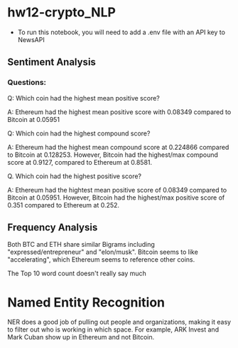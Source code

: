# hw12-crypto_NLP

* To run this notebook, you will need to add a .env file with an API key to NewsAPI

## Sentiment Analysis

### Questions:

Q: Which coin had the highest mean positive score?

A: Ethereum had the highest mean positive score with 0.08349 compared to Bitcoin at 0.05951

Q: Which coin had the highest compound score?

A: Ethereum had the highest mean compound score at 0.224866 compared to Bitcoin at 0.128253. However, Bitcoin had the highest/max compound score at 0.9127, compared to Ethereum at 0.8581.

Q. Which coin had the highest positive score?

A: Ethereum had the hightest mean positive score of 0.08349 compared to Bitcoin at 0.05951. However, Bitcoin had the highest/max positive score of 0.351 compared to Ethereum at 0.252.

## Frequency Analysis

Both BTC and ETH share similar Bigrams including "expressed/entrepreneur" and "elon/musk". Bitcoin seems to like "accelerating", which Ethereum seems to reference other coins.

The Top 10 word count doesn't really say much

# Named Entity Recognition

NER does a good job of pulling out people and organizations, making it easy to filter out who is working in which space. For example, ARK Invest and Mark Cuban show up in Ethereum and not Bitcoin.